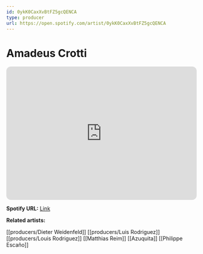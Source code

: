```yaml
---
id: 0ykK0CaxXvBtFZ5gcQENCA
type: producer
url: https://open.spotify.com/artist/0ykK0CaxXvBtFZ5gcQENCA
---
```

# Amadeus Crotti

<iframe style="border-radius:12px" src="https://open.spotify.com/embed/artist/0ykK0CaxXvBtFZ5gcQENCA" width="100%" height="352" frameBorder="0" allowfullscreen="" allow="autoplay; clipboard-write; encrypted-media; fullscreen; picture-in-picture" loading="lazy"></iframe>

**Spotify URL:** [Link](https://open.spotify.com/artist/0ykK0CaxXvBtFZ5gcQENCA)

**Related artists:**

[[producers/Dieter Weidenfeld]]
[[producers/Luis Rodriguez]]
[[producers/Louis Rodriguez]]
[[Matthias Reim]]
[[Azuquita]]
[[Philippe Escaño]]

